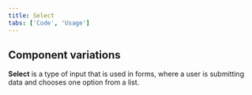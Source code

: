 ```yaml
---
title: Select
tabs: ['Code', 'Usage']
---
```


## Component variations
**Select** is a type of input that is used in forms, where a user is submitting data and chooses one option from a list.

<component 
    name="Select"
    component="select" 
    variation="select"
    experimental="true"
    haslightversion="true"
    hasReactversion="true"
    >
</component>

<component 
    name="Select Invalid"
    component="select" 
    variation="select--invalid"
    experimental="true"
    haslightversion="true"
    >
</component>

<component 
    name="Inline Select"
    component="select" 
    variation="select--inline"
    experimental="true"
    >
</component>

<component 
    name="Inline Select Invalid"
    component="select" 
    variation="select--inline-invalid"
    experimental="true"
    >
</component>
<component-docs component="select" experimental="true"></component-docs>
